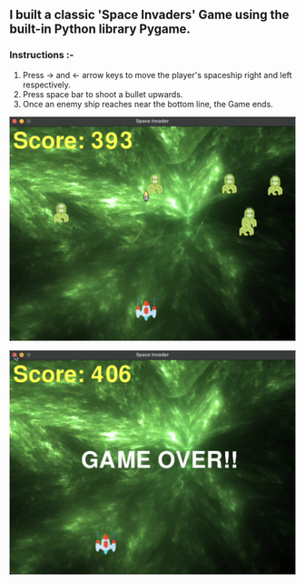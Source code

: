 ## I built a classic 'Space Invaders' Game using the built-in Python library Pygame.

### Instructions :-
  1. Press -> and <- arrow keys to move the player's spaceship right and left respectively.
  2. Press space bar to shoot a bullet upwards.
  3. Once an enemy ship reaches near the bottom line, the Game ends.

![](https://github.com/riyasachdeva04/space-invader/blob/main/images/space_invaders_2.png)


![](https://github.com/riyasachdeva04/space-invader/blob/main/images/space_invaders_1.png)
